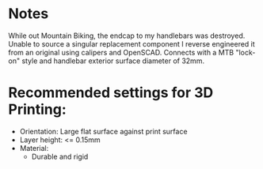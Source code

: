 # Notes
While out Mountain Biking, the endcap to my handlebars was destroyed. Unable to source a singular replacement component I reverse engineered it from an original using calipers and OpenSCAD. Connects with a MTB "lock-on" style and handlebar exterior surface diameter of 32mm.

# Recommended settings for 3D Printing:
- Orientation: Large flat surface against print surface
- Layer height: <= 0.15mm
- Material:
  - Durable and rigid
